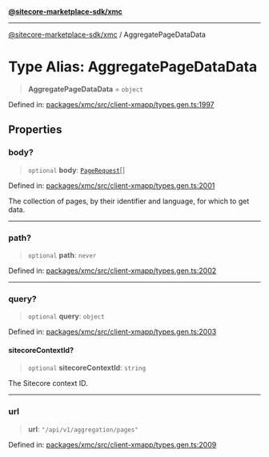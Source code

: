 [**@sitecore-marketplace-sdk/xmc**](../README.md)

***

[@sitecore-marketplace-sdk/xmc](../README.md) / AggregatePageDataData

# Type Alias: AggregatePageDataData

> **AggregatePageDataData** = `object`

Defined in: [packages/xmc/src/client-xmapp/types.gen.ts:1997](https://github.com/Sitecore/sitecore-marketplace-sdk/blob/e87783cce9f115393973a45e109d17b99bf1df7e/packages/xmc/src/client-xmapp/types.gen.ts#L1997)

## Properties

### body?

> `optional` **body**: [`PageRequest`](PageRequest.md)[]

Defined in: [packages/xmc/src/client-xmapp/types.gen.ts:2001](https://github.com/Sitecore/sitecore-marketplace-sdk/blob/e87783cce9f115393973a45e109d17b99bf1df7e/packages/xmc/src/client-xmapp/types.gen.ts#L2001)

The collection of pages, by their identifier and language, for which to get data.

***

### path?

> `optional` **path**: `never`

Defined in: [packages/xmc/src/client-xmapp/types.gen.ts:2002](https://github.com/Sitecore/sitecore-marketplace-sdk/blob/e87783cce9f115393973a45e109d17b99bf1df7e/packages/xmc/src/client-xmapp/types.gen.ts#L2002)

***

### query?

> `optional` **query**: `object`

Defined in: [packages/xmc/src/client-xmapp/types.gen.ts:2003](https://github.com/Sitecore/sitecore-marketplace-sdk/blob/e87783cce9f115393973a45e109d17b99bf1df7e/packages/xmc/src/client-xmapp/types.gen.ts#L2003)

#### sitecoreContextId?

> `optional` **sitecoreContextId**: `string`

The Sitecore context ID.

***

### url

> **url**: `"/api/v1/aggregation/pages"`

Defined in: [packages/xmc/src/client-xmapp/types.gen.ts:2009](https://github.com/Sitecore/sitecore-marketplace-sdk/blob/e87783cce9f115393973a45e109d17b99bf1df7e/packages/xmc/src/client-xmapp/types.gen.ts#L2009)
